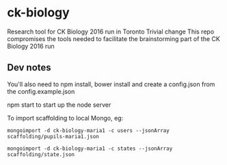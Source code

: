 # ck-biology
Research tool for CK Biology 2016 run in Toronto
Trivial change
This repo compromises the tools needed to facilitate the brainstorming part of the CK Biology 2016 run

## Dev notes
You'll also need to npm install, bower install and create a config.json from the config.example.json

npm start to start up the node server

To import scaffolding to local Mongo, eg:

    mongoimport -d ck-biology-maria1 -c users --jsonArray scaffolding/pupils-maria1.json

    mongoimport -d ck-biology-maria1 -c states --jsonArray scaffolding/state.json
